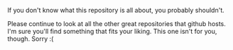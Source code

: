 If you don't know what this repository is all about, you probably shouldn't.

Please continue to look at all the other great repositories that github hosts. I'm sure you'll find something that fits your liking.
This one isn't for you, though. Sorry :(
